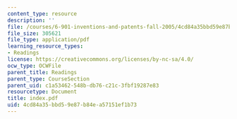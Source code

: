 ```yaml
---
content_type: resource
description: ''
file: /courses/6-901-inventions-and-patents-fall-2005/4cd84a35bbd59e87b84ea57151ef1b73_index.pdf
file_size: 305621
file_type: application/pdf
learning_resource_types:
- Readings
license: https://creativecommons.org/licenses/by-nc-sa/4.0/
ocw_type: OCWFile
parent_title: Readings
parent_type: CourseSection
parent_uid: c1a53462-548b-db76-c21c-3fbf19287e83
resourcetype: Document
title: index.pdf
uid: 4cd84a35-bbd5-9e87-b84e-a57151ef1b73
---
```

